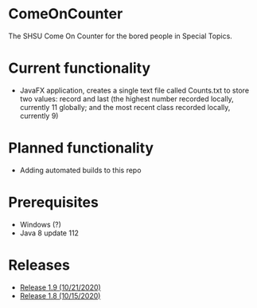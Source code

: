 # ComeOnCounter
The SHSU Come On Counter for the bored people in Special Topics.
# Current functionality
* JavaFX application, creates a single text file called Counts.txt to store two values: record and last (the highest number recorded locally, currently 11 globally; and the most recent class recorded locally, currently 9)
# Planned functionality
* Adding automated builds to this repo
# Prerequisites
* Windows (?)
* Java 8 update 112
# Releases
* [Release 1.9 (10/21/2020)](https://drive.google.com/file/d/1AURFQbHkcC8HAc2CViHfRD-UGCfn4Qpo/view?usp=sharing)
* [Release 1.8 (10/15/2020)](https://drive.google.com/file/d/1kVbUn2Iet79u473M4oz6qeTjnWjy3snf/view?usp=sharing)
